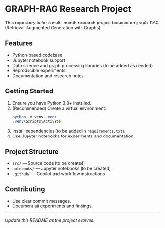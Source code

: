 # GRAPH-RAG Research Project

This repository is for a multi-month research project focused on graph-RAG (Retrieval-Augmented Generation with Graphs).

## Features
- Python-based codebase
- Jupyter notebook support
- Data science and graph processing libraries (to be added as needed)
- Reproducible experiments
- Documentation and research notes

## Getting Started
1. Ensure you have Python 3.8+ installed.
2. (Recommended) Create a virtual environment:
   ```powershell
   python -m venv .venv
   .venv\Scripts\Activate
   ```
3. Install dependencies (to be added in `requirements.txt`).
4. Use Jupyter notebooks for experiments and documentation.

## Project Structure
- `src/` — Source code (to be created)
- `notebooks/` — Jupyter notebooks (to be created)
- `.github/` — Copilot and workflow instructions

## Contributing
- Use clear commit messages.
- Document all experiments and findings.

---

*Update this README as the project evolves.*
